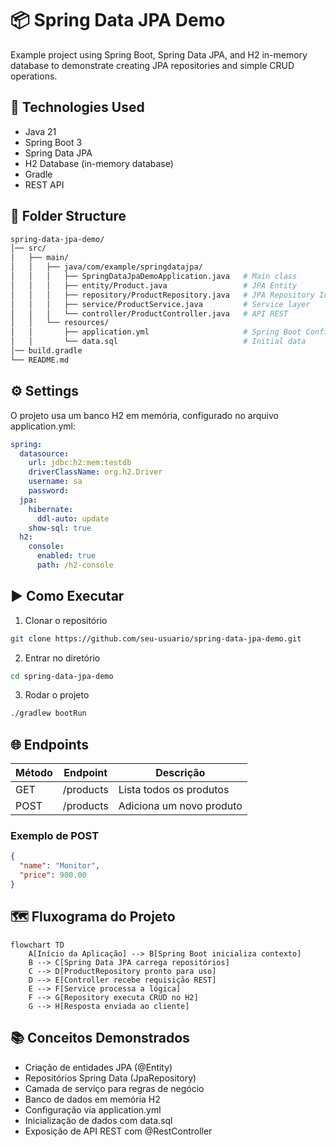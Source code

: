 # 📦 Spring Data JPA Demo

Example project using Spring Boot, Spring Data JPA, and H2 in-memory database to demonstrate creating JPA repositories and simple CRUD operations.

## 🚀 Technologies Used

- Java 21
- Spring Boot 3
- Spring Data JPA
- H2 Database (in-memory database)
- Gradle
- REST API

## 📂 Folder Structure

```bash
spring-data-jpa-demo/
│── src/
│   ├── main/
│   │   ├── java/com/example/springdatajpa/
│   │   │   ├── SpringDataJpaDemoApplication.java   # Main class
│   │   │   ├── entity/Product.java                 # JPA Entity
│   │   │   ├── repository/ProductRepository.java   # JPA Repository Interface
│   │   │   ├── service/ProductService.java         # Service layer
│   │   │   └── controller/ProductController.java   # API REST
│   │   └── resources/
│   │       ├── application.yml                     # Spring Boot Configuration
│   │       └── data.sql                            # Initial data
│── build.gradle
└── README.md
```

## ⚙️ Settings

O projeto usa um banco H2 em memória, configurado no arquivo application.yml:

```yaml
spring:
  datasource:
    url: jdbc:h2:mem:testdb
    driverClassName: org.h2.Driver
    username: sa
    password:
  jpa:
    hibernate:
      ddl-auto: update
    show-sql: true
  h2:
    console:
      enabled: true
      path: /h2-console
```

## ▶️ Como Executar

1. Clonar o repositório

```bash
git clone https://github.com/seu-usuario/spring-data-jpa-demo.git
```

2. Entrar no diretório

```bash
cd spring-data-jpa-demo
```

3. Rodar o projeto

```bash
./gradlew bootRun
```

## 🌐 Endpoints

| Método |	Endpoint |	Descrição |
|-------|----------|----------|
| GET |	/products |	Lista todos os produtos |
| POST |	/products |	Adiciona um novo produto

### Exemplo de POST

```json
{
  "name": "Monitor",
  "price": 900.00
}
```

## 🗺 Fluxograma do Projeto

```mermaid
flowchart TD
    A[Início da Aplicação] --> B[Spring Boot inicializa contexto]
    B --> C[Spring Data JPA carrega repositórios]
    C --> D[ProductRepository pronto para uso]
    D --> E[Controller recebe requisição REST]
    E --> F[Service processa a lógica]
    F --> G[Repository executa CRUD no H2]
    G --> H[Resposta enviada ao cliente]
```

## 📚 Conceitos Demonstrados
- Criação de entidades JPA (@Entity)
- Repositórios Spring Data (JpaRepository)
- Camada de serviço para regras de negócio
- Banco de dados em memória H2
- Configuração via application.yml
- Inicialização de dados com data.sql
- Exposição de API REST com @RestController






